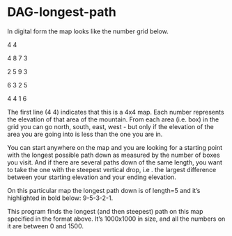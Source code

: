 # DAG-longest-path

In digital form the map looks like the number grid below.

4 4 

4 8 7 3 

2 5 9 3 

6 3 2 5 

4 4 1 6

The first line (4 4) indicates that this is a 4x4 map. 
Each number represents the elevation of that area of the mountain. 
From each area (i.e. box) in the grid you can go north, south, east, west - but only if the elevation of the area you are going into is
less than the one you are in.

You can start anywhere on the map and you are looking for a starting point with the longest possible path down as measured by the number
of boxes you visit. And if there are several paths down of the same length, you want to take the one with the steepest vertical drop, i.e
. the largest difference between your starting elevation and your ending elevation.

On this particular map the longest path down is of length=5 and it’s highlighted in bold below: 9-5-3-2-1.

This program finds the longest (and then steepest) path on this map specified in the format above. It’s 1000x1000 in size, and all the
numbers on it are between 0 and 1500.
